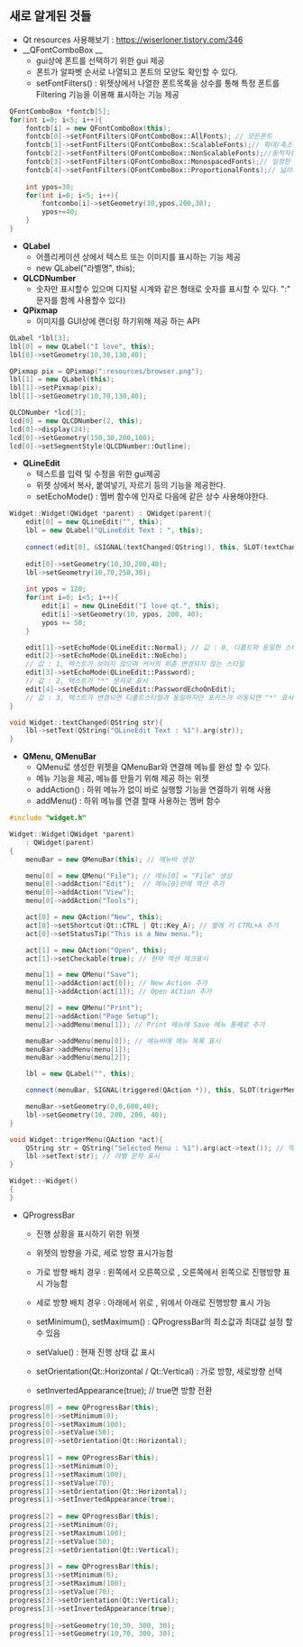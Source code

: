 ## 새로 알게된 것들

- Qt resources 사용해보기 : https://wiserloner.tistory.com/346
- __QFontComboBox __
  - gui상에 폰트를 선택하기 위한 gui 제공
  - 폰트가 알파벳 순서로 나열되고 폰트의 모양도 확인할 수 있다.
  - setFontFilters() : 위젯상에서 나열한 폰트목록을 상수를 통해 특정 폰트를 Filtering 기능을 이용해 표시하는 기능 제공 

```c++
QFontComboBox *fontcb[5];
for(int i=0; i<5; i++){
	fontcb[i] = new QFontComboBox(this);
	fontcb[0]->setFontFilters(QFontComboBox::AllFonts); // 모든폰트
	fontcb[1]->setFontFilters(QFontComboBox::ScalableFonts);// 확대/축소시 동적자동변환가능폰트
	fontcb[2]->setFontFilters(QFontComboBox::NonScalableFonts);//동적자동변환이 제공되지않는 폰트
	fontcb[3]->setFontFilters(QFontComboBox::MonospacedFonts);// 일정한 문자넓이형태를 제공
	fontcb[4]->setFontFilters(QFontComboBox::ProportionalFonts);// 넓이와 폭의 균형이 잡힌폰트
	
	int ypos=30;
	for(int i=0; i<5; i++){
		fontcombo[i]->setGeometry(10,ypos,200,30);
        ypos+=40;
	}
}
```



- __QLabel__
  - 어플리케이션 상에서 텍스트 또는 이미지를 표시하는 기능 제공
  - new QLabel("라벨명", this);
- __QLCDNumber__
  - 숫자만 표시할수 있으며 디지털 시계와 같은 형태로 숫자를 표시할 수 있다.  ":" 문자를 함께 사용할수 있다)
- __QPixmap__
  - 이미지를 GUI상에 랜더링 하기위해 제공 하는 API

```c++
QLabel *lbl[3];
lbl[0] = new QLabel("I love", this);
lbl[0]->setGeometry(10,30,130,40);

QPixmap pix = QPixmap(":resources/browser.png");
lbl[1] = new QLabel(this);
lbl[1]->setPixmap(pix);
lbl[1]->setGeometry(10,70,130,40);

QLCDNumber *lcd[3];
lcd[0] = new QLCDNumber(2, this);
lcd[0]->display(24);
lcd[0]->setGeometry(150,30,200,100);
lcd[0]->setSegmentStyle(QLCDNumber::Outline);
```



- __QLineEdit__
  - 텍스트를 입력 및 수정을 위한 gui제공
  - 위젯 상에서 복사, 붙여넣기, 자르기 등의 기능을 제공한다.
  - setEchoMode() : 멤버 함수에 인자로 다음에 같은 상수 사용해야한다.

```c++
Widget::Widget(QWidget *parent) : QWidget(parent){
    edit[0] = new QLineEdit("", this);
    lbl = new QLabel("QLineEdit Text : ", this);
    
    connect(edit[0], &SIGNAL(textChanged(QString)), this, SLOT(textChanged(QString)));
    
    edit[0]->setGeometry(10,30,200,40);
    lbl->setGeometry(10,70,250,30);
    
    int ypos = 120;
    for(int i=0; i<5; i++){
        edit[i] = new QLineEdit("I love qt.", this);
        edit[i]->setGeometry(10, ypos, 200, 40);
        ypos += 50;
    }

    edit[1]->setEchoMode(QLineEdit::Normal); // 값 : 0, 디폴트와 동일한 스타일 
    edit[2]->setEchoMode(QLineEdit::NoEcho); 
    // 값 : 1, 텍스트가 보이지 않으며 커서의 위촏 변경되지 않는 스타일 
    edit[3]->setEchoMode(QLineEdit::Password);
    // 값 : 2, 텍스트가 "*" 문자로 표시
    edit[4]->setEchoMode(QLineEdit::PasswordEchoOnEdit);
    // 값 : 3, 텍스트가 변경되면 디폴트스타일과 동일하지만 포커스가 이동되면 "*" 표시 
}

void Widget::textChanged(QString str){
    lbl->setText(QString("QLineEdit Text : %1").arg(str));
}
```



- __QMenu, QMenuBar__
  - QMenu로 생성한 위젯을 QMenuBar와 연결해 메뉴를 완성 할 수 있다.
  - 메뉴 기능을 제공, 메뉴를 만들기 위해 제공 하는 위젯 
  - addAction() : 하위 메뉴가 없이 바로 실행할 기능을 연결하기 위해 사용
  - addMenu()  : 하위 메뉴를 연결 할때 사용하는 멤버 함수 

```c++
#include "widget.h"

Widget::Widget(QWidget *parent)
    : QWidget(parent)
{
    menuBar = new QMenuBar(this); // 메뉴바 생성

    menu[0] = new QMenu("File"); // 메뉴[0] = "File" 생성
    menu[0]->addAction("Edit");  // 메뉴[0]안에 액션 추가
    menu[0]->addAction("View");
    menu[0]->addAction("Tools");

    act[0] = new QAction("New", this);
    act[0]->setShortcut(Qt::CTRL | Qt::Key_A); // 옆에 키 CTRL+A 추가 
    act[0]->setStatusTip("This is a New menu.");

    act[1] = new QAction("Open", this);
    act[1]->setCheckable(true); // 현재 액션 체크표시

    menu[1] = new QMenu("Save");
    menu[1]->addAction(act[0]); // New Action 추가
    menu[1]->addAction(act[1]); // Open ACtion 추가

    menu[2] = new QMenu("Print");
    menu[2]->addAction("Page Setup");
    menu[2]->addMenu(menu[1]); // Print 메뉴에 Save 메뉴 통째로 추가 

    menuBar->addMenu(menu[0]); // 메뉴바에 메뉴 목록 표시
    menuBar->addMenu(menu[1]);
    menuBar->addMenu(menu[2]);

    lbl = new QLabel("", this);

    connect(menuBar, SIGNAL(triggered(QAction *)), this, SLOT(trigerMenu(QAction *)));

    menuBar->setGeometry(0,0,600,40);
    lbl->setGeometry(10, 200, 200, 40);
}

void Widget::trigerMenu(QAction *act){
    QString str = QString("Selected Menu : %1").arg(act->text()); // 액션 객체 문자열변환 
    lbl->setText(str); // 라벨 문자 표시 
}

Widget::~Widget()
{
}


```



- QProgressBar

  - 진행 상황을 표시하기 위한 위젯 

  - 위젯의 방향을 가로, 세로 방향 표시가능함

  - 가로 방향 배치 경우 : 왼쪽에서 오른쪽으로 , 오른쪽에서 왼쪽으로 진행방향 표시 가능함

  - 세로 방향 배치 경우 : 아래에서 위로 , 위에서 아래로 진행방향 표시 가능 

    

  - setMinimum(), setMaximum() : QProgressBar의 최소값과 최대값 설정 할수 있음 

  - setValue() : 현재 진행 상태 값 표시 

  - setOrientation(Qt::Horizontal / Qt::Vertical) : 가로 방향, 세로방향 선택 

  - setInvertedAppearance(true); // true면 방향 전환

```c++
progress[0] = new QProgressBar(this); 
progress[0]->setMinimum(0); 
progress[0]->setMaximum(100); 
progress[0]->setValue(50); 
progress[0]->setOrientation(Qt::Horizontal); 
 
progress[1] = new QProgressBar(this); 
progress[1]->setMinimum(0);
progress[1]->setMaximum(100);
progress[1]->setValue(70); 
progress[1]->setOrientation(Qt::Horizontal); 
progress[1]->setInvertedAppearance(true); 
 
progress[2] = new QProgressBar(this); 
progress[2]->setMinimum(0);
progress[2]->setMaximum(100);
progress[2]->setValue(50);
progress[2]->setOrientation(Qt::Vertical); 
 
progress[3] = new QProgressBar(this);
progress[3]->setMinimum(0); 
progress[3]->setMaximum(100);
progress[3]->setValue(70);
progress[3]->setOrientation(Qt::Vertical);
progress[3]->setInvertedAppearance(true); 
 
progress[0]->setGeometry(10,30, 300, 30); 
progress[1]->setGeometry(10,70, 300, 30); 
```

